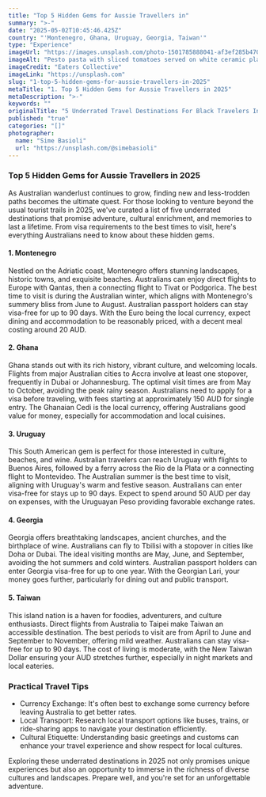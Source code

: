```yaml
---
title: "Top 5 Hidden Gems for Aussie Travellers in"
summary: ">-"
date: "2025-05-02T10:45:46.425Z"
country: "'Montenegro, Ghana, Uruguay, Georgia, Taiwan'"
type: "Experience"
imageUrl: "https://images.unsplash.com/photo-1501785888041-af3ef285b470?q=80&w=2070&auto=format&fit=crop&ixlib=rb-4.0.3&ixid=M3wxMjA3fDB8MHxwaG90by1wYWdlfHx8fGVufDB8fHx8fA%3D%3D"
imageAlt: "Pesto pasta with sliced tomatoes served on white ceramic plate"
imageCredit: "Eaters Collective"
imageLink: "https://unsplash.com"
slug: "1-top-5-hidden-gems-for-aussie-travellers-in-2025"
metaTitle: "1. Top 5 Hidden Gems for Aussie Travellers in 2025"
metaDescription: ">-"
keywords: ""
originalTitle: "5 Underrated Travel Destinations For Black Travelers In 2025 - Travel Noire"
published: "true"
categories: "[]"
photographer:
  name: "Sime Basioli"
  url: "https://unsplash.com/@simebasioli"
---
```








### Top 5 Hidden Gems for Aussie Travellers in 2025

As Australian wanderlust continues to grow, finding new and less-trodden paths becomes the ultimate quest. For those looking to venture beyond the usual tourist trails in 2025, we've curated a list of five underrated destinations that promise adventure, cultural enrichment, and memories to last a lifetime. From visa requirements to the best times to visit, here's everything Australians need to know about these hidden gems.

#### 1. Montenegro

Nestled on the Adriatic coast, Montenegro offers stunning landscapes, historic towns, and exquisite beaches. Australians can enjoy direct flights to Europe with Qantas, then a connecting flight to Tivat or Podgorica. The best time to visit is during the Australian winter, which aligns with Montenegro's summery bliss from June to August. Australian passport holders can stay visa-free for up to 90 days. With the Euro being the local currency, expect dining and accommodation to be reasonably priced, with a decent meal costing around 20 AUD.

#### 2. Ghana

Ghana stands out with its rich history, vibrant culture, and welcoming locals. Flights from major Australian cities to Accra involve at least one stopover, frequently in Dubai or Johannesburg. The optimal visit times are from May to October, avoiding the peak rainy season. Australians need to apply for a visa before traveling, with fees starting at approximately 150 AUD for single entry. The Ghanaian Cedi is the local currency, offering Australians good value for money, especially for accommodation and local cuisines.

#### 3. Uruguay

This South American gem is perfect for those interested in culture, beaches, and wine. Australian travelers can reach Uruguay with flights to Buenos Aires, followed by a ferry across the Rio de la Plata or a connecting flight to Montevideo. The Australian summer is the best time to visit, aligning with Uruguay's warm and festive season. Australians can enter visa-free for stays up to 90 days. Expect to spend around 50 AUD per day on expenses, with the Uruguayan Peso providing favorable exchange rates.

#### 4. Georgia

Georgia offers breathtaking landscapes, ancient churches, and the birthplace of wine. Australians can fly to Tbilisi with a stopover in cities like Doha or Dubai. The ideal visiting months are May, June, and September, avoiding the hot summers and cold winters. Australian passport holders can enter Georgia visa-free for up to one year. With the Georgian Lari, your money goes further, particularly for dining out and public transport.

#### 5. Taiwan

This island nation is a haven for foodies, adventurers, and culture enthusiasts. Direct flights from Australia to Taipei make Taiwan an accessible destination. The best periods to visit are from April to June and September to November, offering mild weather. Australians can stay visa-free for up to 90 days. The cost of living is moderate, with the New Taiwan Dollar ensuring your AUD stretches further, especially in night markets and local eateries.

### Practical Travel Tips

- Currency Exchange: It's often best to exchange some currency before leaving Australia to get better rates.
- Local Transport: Research local transport options like buses, trains, or ride-sharing apps to navigate your destination efficiently.
- Cultural Etiquette: Understanding basic greetings and customs can enhance your travel experience and show respect for local cultures.

Exploring these underrated destinations in 2025 not only promises unique experiences but also an opportunity to immerse in the richness of diverse cultures and landscapes. Prepare well, and you're set for an unforgettable adventure.
